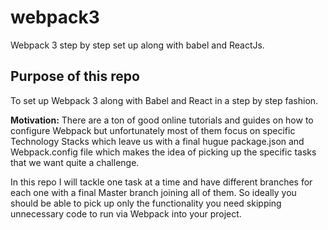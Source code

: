 # webpack3
Webpack 3 step by step set up along with babel and ReactJs.

## Purpose of this repo
To set up Webpack 3 along with Babel and React in a step by step fashion. 

**Motivation:**
There are a ton of good online tutorials and guides on how to configure Webpack but unfortunately most of them focus on specific Technology Stacks  which leave us with a final hugue package.json and Webpack.config file which makes the idea of picking up the specific tasks that we want quite a challenge.

In this repo I will tackle one task at a time and have different branches for each one with a final Master branch joining all of them. So ideally you should be able to pick up only the functionality you need skipping unnecessary code to run via Webpack into your project. 
